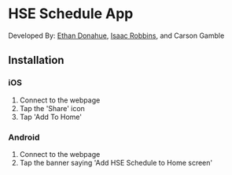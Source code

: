 # HSE Schedule App

Developed By: [Ethan Donahue](https://github.com/donaheth000), [Isaac Robbins](https://github.com/MeAwesome), and Carson Gamble

## Installation

### iOS

1. Connect to the webpage
2. Tap the 'Share' icon
3. Tap 'Add To Home'

### Android

1. Connect to the webpage
2. Tap the banner saying 'Add HSE Schedule to Home screen'

